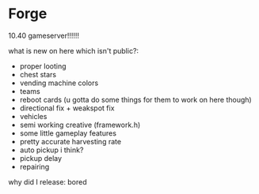 # Forge
10.40 gameserver!!!!!!

what is new on here which isn't public?:

- proper looting
- chest stars
- vending machine colors
- teams
- reboot cards (u gotta do some things for them to work on here though)
- directional fix + weakspot fix
- vehicles
- semi working creative (framework.h)
- some little gameplay features
- pretty accurate harvesting rate
- auto pickup i think?
- pickup delay
- repairing

why did I release: bored
